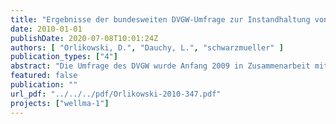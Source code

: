 ```yaml
---
title: "Ergebnisse der bundesweiten DVGW-Umfrage zur Instandhaltung von Brunnen 2009"
date: 2010-01-01
publishDate: 2020-07-08T10:01:24Z
authors: [ "Orlikowski, D.", "Dauchy, L.", "schwarzmueller" ]
publication_types: ["4"]
abstract: "Die Umfrage des DVGW wurde Anfang 2009 in Zusammenarbeit mit dem Kompetenzzentrum Wasser Berlin gGmbH (KWB) durchgeführt. Der Fragebogen mit insgesamt 16 Fragen (-> Anhang A) zielt darauf ab, einen bundesweiten Überblick zum Brunnenbetrieb und unterschiedlichen Instandhaltungsmaßnahmen derjenigen Wasserversorger zu erhalten, die eigene Brunnen betreiben. Die vorliegende Auswertung wurde am Kompetenzzentrum Wasser Berlin durchgeführt. Nicht enthalten sind die vier ersten Fragen mit den allgemeinen Angaben des beantwortenden Unternehmens und einer Frage zum Thema Energieeffizienz (Seite 1 des Umfragebogens). Diese wurden durch den DVGW selbst ausgewertet (vgl. Plath and Wichmann 2009). Der brunnenbezogene Teil (Seiten 2 und 3) enthielt die vier Themenkomplexe: (1) Stammdaten (Fragen 5 bis 7) Es wurden die absolute Anzahl der in Betrieb befindlichen Brunnen und ihr durchschnittliches Alter erfragt. Diese Fragen dienen der Klassifizierung und Auswertung. Den Brunnenneubau betreffend, wurde eine Angabe zur Budgetplanung erbeten, um die folgenden Fragen zu Brunnenzustand, Alterung und Regenerierung in Bezug zum Neubau setzen zu können. (2) Brunnenbetrieb, Brunnenzustand und Alterung (Fragen 8 bis 11). Zum Brunnenbetrieb wurden die Art der Brunnensteuerung und die während des Betriebes erfassten Daten und Intervalle zur Betriebsüberwachung abgefragt, ebenso die Methoden und Intervalle zur Brunnenzustandsermittlung. (3) Brunnenregenerierung (Fragen 12 bis 14) Die Fragen zur Notwendigkeit, Veranlassung und Erfolgsbemessung von Regenerierungen dienen der Charakterisierung der Instandhaltungsstrategie. (4) Betriebsstrategie (Fragen 15 und 16) Abschließend wurde nach der Betriebsstrategie und einer möglichen Einflussnahme auf die Brunnenalterung durch Änderungen im Betrieb gefragt. Ziel der Auswertung ist es, den Stand der Praxis der Betriebsführung von Brunnen zu erarbeiten. Durch die gekoppelte Auswertung aller vier Themenkomplexe kann weiterhin geprüft werden, inwiefern die festgestellten Betriebs- und Instandhaltungsstrategien von der Größe des Betreibers oder der Altersstruktur der Brunnen abhängen. Durch den Vergleich der erarbeiteten Ergebnisse mit den in DVGW-Arbeitsblatt W125 (DVGW 2004) festgehaltenen Empfehlungen Forschungskann Raum für Verbesserungen, wie z.B. oder Weiterbildungsbedarf identifiziert werden. Gleichzeitig bietet die bundesweite Ermittlung Gelegenheit zur Einordnung des eigenen Standes der Praxis für die einzelnen Betreiber."
featured: false
publication: ""
url_pdf: "../../../pdf/Orlikowski-2010-347.pdf"
projects: ["wellma-1"]
---
```


